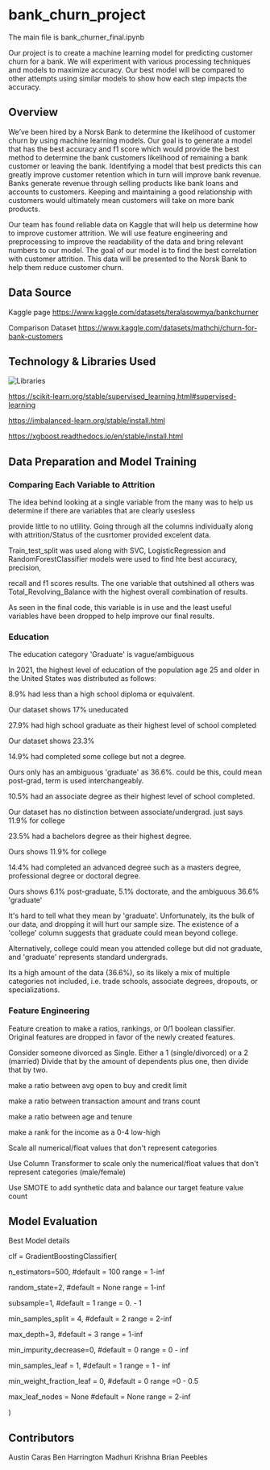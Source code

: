 # bank_churn_project

The main file is bank_churner_final.ipynb

Our project is to create a machine learning model for predicting customer churn for a bank. We will experiment with various processing techniques and models to maximize accuracy. Our best model will be compared to other attempts using similar models to show how each step impacts the accuracy. 



## Overview

We’ve been hired by a Norsk Bank to determine the likelihood of customer churn by using machine learning models. Our goal is to generate a model that has the best accuracy and f1 score which would provide the best method to determine the bank customers likelihood of remaining a bank customer or leaving the bank. Identifying a model that best predicts this can greatly improve customer retention which in turn will improve bank revenue. Banks generate revenue through selling products like bank loans and accounts to customers. Keeping and maintaining a good relationship with customers would ultimately mean customers will take on more bank products. 

Our team has found reliable data on Kaggle that will help us determine how to improve customer attrition. We will use feature engineering and preprocessing to improve the readability of the data and bring relevant numbers to our model. The goal of our model is to find the best correlation with customer attrition. This data will be presented to the Norsk Bank to help them reduce customer churn. 


## Data Source
Kaggle page
https://www.kaggle.com/datasets/teralasowmya/bankchurner

Comparison Dataset
https://www.kaggle.com/datasets/mathchi/churn-for-bank-customers

## Technology & Libraries Used

![Libraries](https://github.com/carasaj/bank_churn_project/blob/main/Resources/Libraries.PNG) 

https://scikit-learn.org/stable/supervised_learning.html#supervised-learning

https://imbalanced-learn.org/stable/install.html

https://xgboost.readthedocs.io/en/stable/install.html


## Data Preparation and Model Training

### Comparing Each Variable to Attrition

The idea behind looking at a single variable from the many was to help us determine if there are variables that are clearly usesless

provide little to no utlility. Going through all the columns individually along with attrition/Status of the cusrtomer provided excelent data. 

Train_test_split was used along with SVC, LogisticRegression and RandomForestClassifier models were used to find hte best accuracy, precision, 

recall and f1 scores results. The one variable that outshined all others was Total_Revolving_Balance with the highest overall combination of results.

As seen in the final code, this variable is in use and the least useful variables have been dropped to help improve our final results.


### Education

The education category 'Graduate' is vague/ambiguous 

In 2021, the highest level of education of the population age 25 and older in the United States was distributed as follows:



  8.9% had less than a high school diploma or equivalent.
  
  
  Our dataset shows 17% uneducated
  
  
  27.9% had high school graduate as their highest level of school completed
  
  
  Our dataset shows 23.3%        
  
  
  14.9% had completed some college but not a degree.
  
  
  Ours only has an ambiguous 'graduate' as 36.6%. could be this, could mean post-grad, term is used interchangeably.    
  
  
  10.5% had an associate degree as their highest level of school completed.  
  
  
  Our dataset has no distinction between associate/undergrad. just says  11.9% for college     
  
  
  23.5% had a bachelors degree as their highest degree.   
  
  
  Ours shows 11.9% for college        
  
  
  14.4% had completed an advanced degree such as a masters degree, professional degree or doctoral degree.     
  
  
  Ours shows 6.1% post-graduate, 5.1% doctorate, and the ambiguous 36.6% 'graduate'        
  
  It's hard to tell what they mean by 'graduate'. Unfortunately, its the bulk of our data, and dropping it will hurt our sample size. 
  The existence of a 'college' column suggests that graduate could mean beyond college. 
   
  Alternatively, college could mean you attended college but did not graduate, and 'graduate' represents standard undergrads.
        
  Its a high amount of the data (36.6%), so its likely a mix of multiple categories not included, i.e. trade schools, associate degrees, dropouts, or specializations.


### Feature Engineering

Feature creation to make a ratios, rankings, or 0/1 boolean classifier. Original features are dropped in favor of the newly created features.

Consider someone divorced as Single. Either a 1 (single/divorced) or a 2 (married)
  Divide that by the amount of dependents plus one, then divide that by two.

make a ratio between avg open to buy and credit limit

make a ratio between transaction amount and trans count

make a ratio between age and tenure

make a rank for the income as a 0-4 low-high
        
Scale all numerical/float values that don't represent categories

Use Column Transformer to scale only the numerical/float values that don't
represent categories (male/female)

Use SMOTE to add synthetic data and balance our target feature value count



## Model Evaluation

Best Model details

clf = GradientBoostingClassifier(

n_estimators=500,                    #default = 100    range = 1-inf

random_state=2,                      #default = None   range = 1-inf

subsample=1,                         #default = 1   range = 0. - 1

min_samples_split = 4,               #default = 2   range = 2-inf

max_depth=3,                         #default = 3    range = 1-inf

min_impurity_decrease=0,             #default = 0    range = 0 - inf

min_samples_leaf = 1,                #default = 1   range = 1 - inf

min_weight_fraction_leaf = 0,        #default = 0   range =0 - 0.5
 
max_leaf_nodes = None                #default = None   range = 2-inf

)


## Contributors

Austin Caras
Ben Harrington
Madhuri Krishna
Brian Peebles

